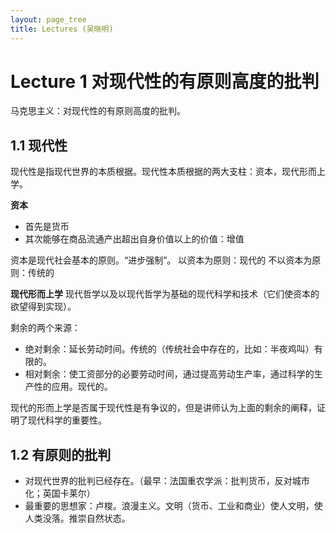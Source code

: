 ```yaml
---
layout: page_tree
title: Lectures (吴晓明)
---
```


# Lecture 1 对现代性的有原则高度的批判

马克思主义：对现代性的有原则高度的批判。

## 1.1 现代性

现代性是指现代世界的本质根据。现代性本质根据的两大支柱：资本，现代形而上学。

**资本**

* 首先是货币
* 其次能够在商品流通产出超出自身价值以上的价值：增值

资本是现代社会基本的原则。“进步强制”。
以资本为原则：现代的
不以资本为原则：传统的

**现代形而上学** 现代哲学以及以现代哲学为基础的现代科学和技术（它们使资本的欲望得到实现）。

剩余的两个来源：

* 绝对剩余：延长劳动时间。传统的（传统社会中存在的，比如：半夜鸡叫）有限的。
* 相对剩余：使工资部分的必要劳动时间，通过提高劳动生产率，通过科学的生产性的应用。现代的。

现代的形而上学是否属于现代性是有争议的，但是讲师认为上面的剩余的阐释，证明了现代科学的重要性。

## 1.2 有原则的批判

* 对现代世界的批判已经存在。（最早：法国重农学派：批判货币，反对城市化；英国卡莱尔）
* 最重要的思想家：卢梭。浪漫主义。文明（货币、工业和商业）使人文明，使人类没落。推崇自然状态。
